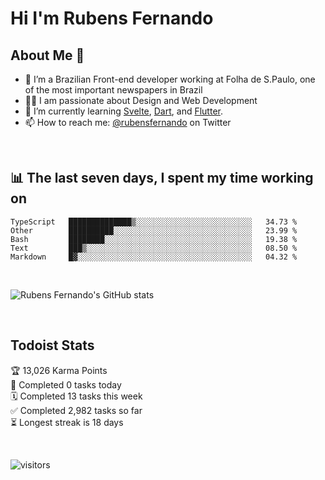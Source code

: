 # Hi I'm Rubens Fernando

## About Me 🚀

- 🌱 I’m a Brazilian Front-end developer working at Folha de S.Paulo, one of the most important newspapers in Brazil
- 👨‍💻 I am passionate about Design and Web Development
- 📖 I’m currently learning [Svelte](https://svelte.dev/), [Dart](https://dart.dev/), and [Flutter](https://flutter.dev/).
- 📫 How to reach me: [@rubensfernando](https://twitter.com/rubensfernando) on Twitter

<br />

## 📊 The last seven days, I spent my time working on

<!--START_SECTION:waka-->
```text
TypeScript   ██████████████▒░░░░░░░░░░░░░░░░░░░░░░░░░░   34.73 % 
Other        ██████████░░░░░░░░░░░░░░░░░░░░░░░░░░░░░░░   23.99 % 
Bash         ████████░░░░░░░░░░░░░░░░░░░░░░░░░░░░░░░░░   19.38 % 
Text         ███▒░░░░░░░░░░░░░░░░░░░░░░░░░░░░░░░░░░░░░   08.50 % 
Markdown     █▓░░░░░░░░░░░░░░░░░░░░░░░░░░░░░░░░░░░░░░░   04.32 % 
```
<!--END_SECTION:waka-->

<br />

![Rubens Fernando's GitHub stats](https://github-readme-stats.vercel.app/api?username=rubensfernando&show_icons=true&hide_border=true)

<br />

## Todoist Stats

<!-- TODO-IST:START -->
🏆  13,026 Karma Points           
🌸  Completed 0 tasks today           
🗓  Completed 13 tasks this week           
✅  Completed 2,982 tasks so far           
⏳  Longest streak is 18 days
<!-- TODO-IST:END -->

<br>

![visitors](https://visitor-badge.laobi.icu/badge?page_id=rubensfernando.rubensfernando)
